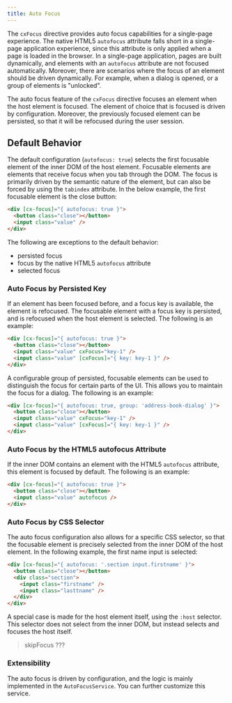 ```yaml
---
title: Auto Focus
---
```


The `cxFocus` directive provides auto focus capabilities for a single-page experience. The native HTML5 `autofocus` attribute falls short in a single-page application experience, since this attribute is only applied when a page is loaded in the browser. In a single-page application, pages are built dynamically, and elements with an `autofocus` attribute are not focused automatically. Moreover, there are scenarios where the focus of an element should be driven dynamically. For example, when a dialog is opened, or a group of elements is "unlocked".

The auto focus feature of the `cxFocus` directive focuses an element when the host element is focused. The element of choice that is focused is driven by configuration. Moreover, the previously focused element can be persisted, so that it will be refocused during the user session.

## Default Behavior

The default configuration (`autofocus: true`) selects the first focusable element of the inner DOM of the host element. Focusable elements are elements that receive focus when you tab through the DOM. The focus is primarily driven by the semantic nature of the element, but can also be forced by using the `tabindex` attribute. In the below example, the first focusable element is the close button:

```html
<div [cx-focus]="{ autofocus: true }"> 
  <button class="close"></button>
  <input class="value" />
</div>
```

The following are exceptions to the default behavior:

- persisted focus
- focus by the native HTML5 `autofocus` attribute
- selected focus

### Auto Focus by Persisted Key

If an element has been focused before, and a focus key is available, the element is refocused. The focusable element with a focus key is persisted, and is refocused when the host element is selected. The following is an example:

```html
<div [cx-focus]="{ autofocus: true }">
  <button class="close"></button>
  <input class="value" cxFocus="key-1" />
  <input class="value" [cxFocus]="{ key: key-1 }" />
</div>
```

A configurable group of persisted, focusable elements can be used to distinguish the focus for certain parts of the UI. This allows you to maintain the focus for a dialog. The following is an example:

```html
<div [cx-focus]="{ autofocus: true, group: 'address-book-dialog' }">
  <button class="close"></button>
  <input class="value" cxFocus="key-1" />
  <input class="value" [cxFocus]="{ key: key-1 }" />
</div>
```

### Auto Focus by the HTML5 autofocus Attribute

If the inner DOM contains an element with the HTML5 `autofocus` attribute, this element is focused by default. The following is an example:

```html
<div [cx-focus]="{ autofocus: true }">
  <button class="close"></button>
  <input class="value" autofocus />
</div>
```

### Auto Focus by CSS Selector

The auto focus configuration also allows for a specific CSS selector, so that the focusable element is precisely selected from the inner DOM of the host element. In the following example, the first name input is selected:

```html
<div [cx-focus]="{ autofocus: '.section input.firstname' }">
  <button class="close"></button>
  <div class="section">
    <input class="firstname" />
    <input class="lasttname" />
  </div>
</div>
```

A special case is made for the host element itself, using the `:host` selector. This selector does not select from the inner DOM, but instead selects and focuses the host itself.

> skipFocus ???

### Extensibility

The auto focus is driven by configuration, and the logic is mainly implemented in the `AutoFocusService`. You can further customize this service.

